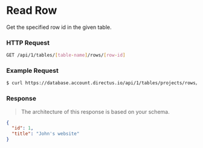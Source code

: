# Read Row

Get the specified row id in the given table.

### HTTP Request

```bash
GET /api/1/tables/[table-name]/rows/[row-id]
```

### Example Request

```bash
$ curl https://database.account.directus.io/api/1/tables/projects/rows/1
```

### Response

> The architecture of this response is based on your schema.

```json
{
  "id": 1,
  "title": "John's website"
}
```